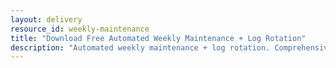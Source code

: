```yaml
---
layout: delivery
resource_id: weekly-maintenance
title: "Download Free Automated Weekly Maintenance + Log Rotation"
description: "Automated weekly maintenance + log rotation. Comprehensive system housekeeping."
---
```

